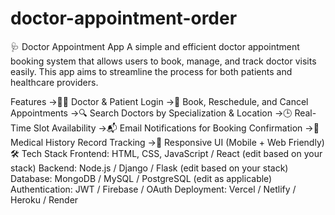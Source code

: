# doctor-appointment-order
🩺 Doctor Appointment App A simple and efficient doctor appointment booking system that allows users to book, manage, and track doctor visits easily. This app aims to streamline the process for both patients and healthcare providers.

Features
->👨‍⚕️ Doctor & Patient Login
->📅 Book, Reschedule, and Cancel Appointments
->🔍 Search Doctors by Specialization & Location
->🕒 Real-Time Slot Availability
->📬 Email Notifications for Booking Confirmation
->📜 Medical History Record Tracking
->📱 Responsive UI (Mobile + Web Friendly)
🛠️ Tech Stack
Frontend: HTML, CSS, JavaScript / React (edit based on your stack)
Backend: Node.js / Django / Flask (edit based on your stack)
Database: MongoDB / MySQL / PostgreSQL (edit as applicable)
Authentication: JWT / Firebase / OAuth
Deployment: Vercel / Netlify / Heroku / Render
